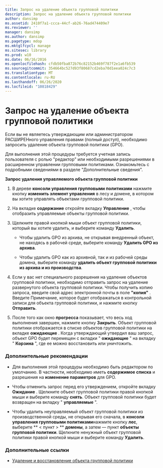 ```yaml
---
title: Запрос на удаление объекта групповой политики
description: Запрос на удаление объекта групповой политики
author: dansimp
ms.assetid: 2410f7a1-ccca-44cf-ab26-76ad474409e7
ms.reviewer: ''
manager: dansimp
ms.author: dansimp
ms.pagetype: mdop
ms.mktglfcycl: manage
ms.sitesec: library
ms.prod: w10
ms.date: 06/16/2016
ms.openlocfilehash: cfdb50fba872b76c82152b469f787f2e1a6fb539
ms.sourcegitcommit: 354664bc527d93f80687cd2eba70d1eea024c7c3
ms.translationtype: MT
ms.contentlocale: ru-RU
ms.lasthandoff: 06/26/2020
ms.locfileid: "10818429"
---
```

# Запрос на удаление объекта групповой политики


Если вы не являетесь утверждающим или администратором РАСШИРЕНного управления правами (полный доступ), необходимо запросить удаление объекта групповой политики (GPO).

Для выполнения этой процедуры требуется учетная запись пользователя с ролью "редактор" или необходимыми разрешениями в расширенном управлении групповыми политиками. Ознакомьтесь с подробными сведениями в разделе "Дополнительные сведения".

**Запрос удаления управляемого объекта групповой политики**

1.  В дереве **консоли управления групповыми политиками** нажмите кнопку **изменить элемент управления** в лесу и домене, в котором вы хотите управлять объектами групповой политики.

2.  На вкладке **содержание** откройте вкладку **Управление** , чтобы отобразить управляемые объекты групповой политики.

3.  Щелкните правой кнопкой мыши объект групповой политики, который вы хотите удалить, и выберите команду **Удалить**.

    -   Чтобы удалить GPO из архива, не открывая внедренный объект, не находясь в рабочей среде, выберите команду **Удалить GPO из архива**.

    -   Чтобы удалить GPO как из архивной, так и из рабочей среды домена, выберите команду **удалить объект групповой политики из архива и из производства**.

4.  Если у вас нет специального разрешения на удаление объектов групповой политики, необходимо отправить запрос на удаление развернутого объекта групповой политики. Чтобы получить копию запроса, введите свой адрес электронной почты в поле **"копия"** . Введите Примечание, которое будет отображаться в контрольной записи для объекта групповой политики, и нажмите кнопку **Отправить**.

5.  После того как окно **прогресса** показывает, что весь ход выполнения завершен, нажмите кнопку **Закрыть**. Объект групповой политики отображается в списке объектов групповой политики на вкладке **ожидающие** . Когда утверждающий утвердил ваш запрос, объект GPO будет перемещен с вкладки " **ожидающие** " на вкладку " **Корзина** ", где ее можно восстановить или уничтожить.

### Дополнительные рекомендации

-   Для выполнения этой процедуры необходимо быть редактором по умолчанию. В частности, необходимо иметь **содержимое списка** и разрешения на **изменение параметров** для GPO.

-   Чтобы отменить запрос перед его утверждением, откройте вкладку **Ожидание** . Щелкните объект групповой политики правой кнопкой мыши и выберите команду **снять**. Объект групповой политики будет возвращен на вкладку " **управляемые** ".

-   Чтобы удалить неуправляемый объект групповой политики из производственной среды, не открывая его сначала, в **консоли управления групповыми политиками**нажмите кнопку **лес**, выберите ** &lt; пункт &gt; ** **домены**, а затем — пункт **объекты групповой политики**. Щелкните ненужный объект групповой политики правой кнопкой мыши и выберите команду **Удалить**.

### Дополнительные ссылки

-   [Удаление и восстановление объекта групповой политики](deleting-or-restoring-a-gpo-agpm40.md)

 

 





